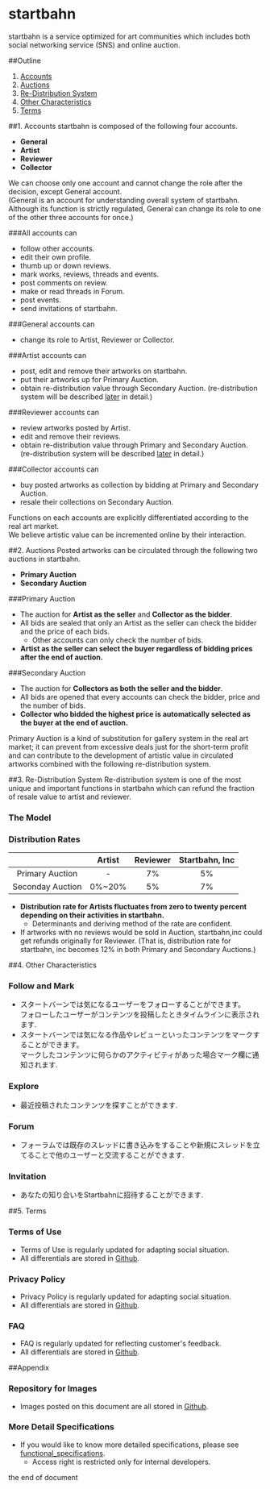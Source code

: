 **startbahn**
====
startbahn is a service optimized for art communities which includes both social networking service (SNS) and online auction.

##Outline
1. [Accounts](#accounts)
2. [Auctions](#auctions)
3. [Re-Distribution System](#rd_system)
4. [Other Characteristics](#others)
5. [Terms](#terms)

##<a name="accounts">1. Accounts
startbahn is composed of the following four accounts.
* **General**
* **Artist**
* **Reviewer**
* **Collector**

<!--Pictogram would be here for intuitive understanding.-->  

We can choose only one account and cannot change the role after the decision, except General account.  
(General is an account for understanding overall system of startbahn. Although its function is strictly regulated, General can change its role to one of the other three accounts for once.)

###All accounts can
* follow other accounts.
* edit their own profile.
* thumb up or down reviews.
* mark works, reviews, threads and events.
* post comments on review.
* make or read threads in Forum.
* post events.
* send invitations of startbahn.

###General accounts can
* change its role to Artist, Reviewer or Collector.

###Artist accounts can
* post, edit and remove their artworks on startbahn.
* put their artworks up for Primary Auction.
* obtain re-distribution value through Secondary Auction. (re-distribution system will be described [later](#rd_system) in detail.)

###Reviewer accounts can
* review artworks posted by Artist.
* edit and remove their reviews.
* obtain re-distribution value through Primary and Secondary Auction. (re-distribution system will be described [later](#rd_system) in detail.)

###Collector accounts can
* buy posted artworks as collection by bidding at Primary and Secondary Auction.
* resale their collections on Secondary Auction.

Functions on each accounts are explicitly differentiated according to the real art market.  
We believe artistic value can be incremented online by their interaction.
<!--Pictogram would be here for intuitive understanding.-->

##<a name="auctions">2. Auctions
Posted artworks can be circulated through the following two auctions in startbahn.
* **Primary Auction**
* **Secondary Auction**  
<!--Pictogram would be here for intuitive understanding.-->  

###Primary Auction
* The auction for **Artist as the seller** and **Collector as the bidder**.
* All bids are sealed that only an Artist as the seller can check the bidder and the price of each bids.
    * Other accounts can only check the number of bids.
* **Artist as the seller can select the buyer regardless of bidding prices after the end of auction.**

###Secondary Auction
* The auction for **Collectors as both the seller and the bidder**.
* All bids are opened that every accounts can check the bidder, price and the number of bids.
* **Collector who bidded the highest price is automatically selected as the buyer at the end of auction.**

Primary Auction is a kind of substitution for gallery system in the real art market; it can prevent from excessive deals just for the short-term profit and can contribute to the development of artistic value in circulated artworks combined with the following re-distribution system.  
<!--Pictogram would be here for intuitive understanding.-->  

##<a name="rd_system">3. Re-Distribution System
Re-distribution system is one of the most unique and important functions in startbahn which can refund the fraction of resale value to artist and reviewer.

### The Model

<!--Pictogram would be here for intuitive understanding.-->  

### Distribution Rates
||Artist|Reviewer|Startbahn, Inc|
|:---:|:---:|:---:|:---:|
|Primary Auction|-|7%|5%|
|Seconday Auction|0%~20%|5%|7%|
* **Distribution rate for Artists fluctuates from zero to twenty percent depending on their activities in startbahn.**
    * Determinants and deriving method of the rate are confident.
* If artworks with no reviews would be sold in Auction, startbahn,inc could get refunds originally for Reviewer. (That is, distribution rate for startbahn, inc becomes 12% in both Primary and Secondary Auctions.)

##<a name="others">4. Other Characteristics
### Follow and Mark
<!--Pictogram would be here for intuitive understanding.-->  
* スタートバーンでは気になるユーザーをフォローすることができます。<br>フォローしたユーザーがコンテンツを投稿したときタイムラインに表示されます.
* スタートバーンでは気になる作品やレビューといったコンテンツをマークすることができます。<br>マークしたコンテンツに何らかのアクティビティがあった場合マーク欄に通知されます.

### Explore
<!--Pictogram would be here for intuitive understanding.-->  
* 最近投稿されたコンテンツを探すことができます.

### Forum
<!--Pictogram would be here for intuitive understanding.-->  
* フォーラムでは既存のスレッドに書き込みをすることや新規にスレッドを立てることで他のユーザーと交流することができます.

### Invitation
* あなたの知り合いをStartbahnに招待することができます.

##<a name="terms">5. Terms
### Terms of Use
* Terms of Use is regularly updated for adapting social situation.
* All differentials are stored in <a href>Github</a>.

### Privacy Policy
* Privacy Policy is regularly updated for adapting social situation.
* All differentials are stored in <a href>Github</a>.

### FAQ
* FAQ is regularly updated for reflecting customer's feedback.
* All differentials are stored in <a href>Github</a>.

##<a name="appendix">Appendix
### Repository for Images
* Images posted on this document are all stored in <a href="">Github</a>.

### More Detail Specifications
* If you would like to know more detailed specifications, please see <a href="">functional_specifications</a>.
    * Access right is restricted only for internal developers.



the end of document
